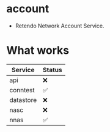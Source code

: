 # account
- Retendo Network Account Service.

# What works
| Service        | Status       |
| -------------- | ------------ |
| api            | ❌           |
| conntest       | ✅           |
| datastore      | ❌           |
| nasc           | ❌           |
| nnas           | ✅           |
